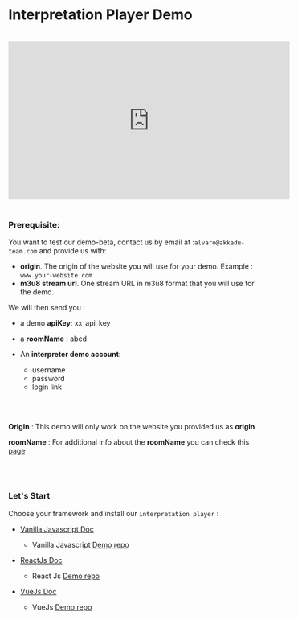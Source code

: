 # Interpretation Player Demo

<br>
<iframe width="560" height="315" src="https://www.youtube.com/embed/GE4_qnR43I0" title="YouTube video player" frameborder="0" allow="accelerometer; autoplay; clipboard-write; encrypted-media; gyroscope; picture-in-picture" allowfullscreen></iframe>
<br>
<br>

### Prerequisite:

You want to test our demo-beta, contact us by email at :`alvaro@akkadu-team.com` and provide us with:
- **origin**. The origin of the website you will use for your demo. Example : `www.your-website.com`
- **m3u8 stream url**. One stream URL in m3u8 format that you will use for the demo.

We will then send you : 
- a demo **apiKey**: xx_api_key
- a **roomName** : abcd

- An **interpreter demo account**:
  - username
  - password
  - login link


<br>
<br>

**Origin** : This demo will only work on the website you provided us as **origin**

**roomName** : For additional info about the **roomName** you can check this [page](/interpretation-player/roomname)


<br>
<br>


### Let's Start

Choose your framework and install our `interpretation player` :
- [Vanilla Javascript Doc](/getting-started/vanilla-js.html#registering-the-interpretation-player)
  - Vanilla Javascript [Demo repo](https://github.com/Akkadu/rsi-api-widgets/tree/main/packages/rsi-api-vanilla-example)

- [ReactJs Doc](/getting-started/react.html#registering-the-interpretation-player)
  - React Js [Demo repo](https://github.com/Akkadu/rsi-api-widgets/tree/main/packages/rsi-api-react-example)

- [VueJs Doc](/getting-started/vue.html#registering-the-interpretation-player)
  - VueJs [Demo repo](https://github.com/Akkadu/rsi-api-widgets/tree/main/packages/rsi-api-vue-example)